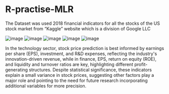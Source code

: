 # R-practise-MLR
  The Dataset was used 2018 financial indicators for all the stocks of the US stock market from “Kaggle” website which is a division of Google LLC
  
![image](https://github.com/slashhsu/R-practise-MLR/assets/137000188/00c3bbb1-5dbf-4a8b-978d-d091a0cc2c26)
![image](https://github.com/slashhsu/R-practise-MLR/assets/137000188/688d1c12-f180-4d8c-bfdc-095bc3e98803)
![image](https://github.com/slashhsu/R-practise-MLR/assets/137000188/9b82be33-79a0-4877-931f-22ffe4af7b99)
![image](https://github.com/slashhsu/R-practise-MLR/assets/137000188/cbdfb936-7717-41a8-928a-833a2b22958c)
![image](https://github.com/slashhsu/R-practise-MLR/assets/137000188/da196879-145e-4c1b-968b-9bd6519368dd)

In the technology sector, stock price prediction is best informed by earnings per share (EPS), investment, and R&D expenses, reflecting the industry's innovation-driven revenue, while in finance, EPS, return on equity (ROE), and liquidity and turnover ratios are key, highlighting different profit-generating structures. Despite statistical significance, these indicators explain a small variance in stock prices, suggesting other factors play a major role and pointing to the need for future research incorporating additional variables for more precision.


